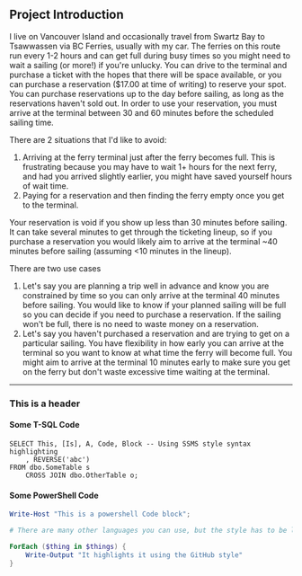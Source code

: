 ## Project Introduction

I live on Vancouver Island and occasionally travel from Swartz Bay to Tsawwassen via BC Ferries, usually with my car. The ferries on this route run every 1-2 hours and can get full during busy times so you might need to wait a sailing (or more!) if you're unlucky. You can drive to the terminal and purchase a ticket with the hopes that there will be space available, or you can purchase a reservation ($17.00 at time of writing) to reserve your spot. You can purchase reservations up to the day before sailing, as long as the reservations haven't sold out. In order to use your reservation, you must arrive at the terminal between 30 and 60 minutes before the scheduled sailing time.

There are 2 situations that I'd like to avoid:
1. Arriving at the ferry terminal just after the ferry becomes full. This is frustrating because you may have to wait 1+ hours for the next ferry, and had you arrived slightly earlier, you might have saved yourself hours of wait time.
2. Paying for a reservation and then finding the ferry empty once you get to the terminal.

Your reservation is void if you show up less than 30 minutes before sailing. It can take several minutes to get through the ticketing lineup, so if you purchase a reservation you would likely aim to arrive at the terminal ~40 minutes before sailing (assuming <10 minutes in the lineup). 

There are two use cases 
1. Let's say you are planning a trip well in advance and know you are constrained by time so you can only arrive at the terminal 40 minutes before sailing. You would like to know if your planned sailing will be full so you can decide if you need to purchase a reservation. If the sailing won't be full, there is no need to waste money on a reservation.
2. Let's say you haven't purchased a reservation and are trying to get on a particular sailing. You have flexibility in how early you can arrive at the terminal so you want to know at what time the ferry will become full. You might aim to arrive at the terminal 10 minutes early to make sure you get on the ferry but don't waste excessive time waiting at the terminal.

---

### This is a header

#### Some T-SQL Code

```tsql
SELECT This, [Is], A, Code, Block -- Using SSMS style syntax highlighting
    , REVERSE('abc')
FROM dbo.SomeTable s
    CROSS JOIN dbo.OtherTable o;
```

#### Some PowerShell Code

```powershell
Write-Host "This is a powershell Code block";

# There are many other languages you can use, but the style has to be loaded first

ForEach ($thing in $things) {
    Write-Output "It highlights it using the GitHub style"
}
```
